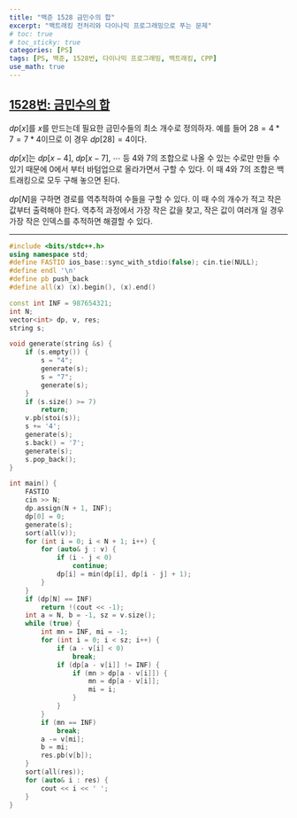 ```yaml
---
title: "백준 1528 금민수의 합"
excerpt: "백트래킹 전처리와 다이나믹 프로그래밍으로 푸는 문제"
# toc: true
# toc_sticky: true
categories: [PS]
tags: [PS, 백준, 1528번, 다이나믹 프로그래밍, 백트래킹, CPP]
use_math: true
---
```


## [1528번: 금민수의 합](https://www.acmicpc.net/problem/1528)
  

$dp[x]$를 $x$를 만드는데 필요한 금민수들의 최소 개수로 정의하자. 예를 들어 $28 = 4 * 7 = 7 * 4$이므로 이 경우 $dp[28] = 4$이다.  

$dp[x]$는 $dp[x - 4]$, $dp[x - 7]$, ⋯ 등 4와 7의 조합으로 나올 수 있는 수로만 만들 수 있기 때문에 0에서 부터 바텀업으로 올라가면서 구할 수 있다. 이 때 4와 7의 조합은 백트래킹으로 모두 구해 놓으면 된다.  

$dp[N]$을 구하면 경로를 역추적하여 수들을 구할 수 있다. 이 때 수의 개수가 적고 작은 값부터 출력해야 한다. 역추적 과정에서 가장 작은 값을 찾고, 작은 값이 여러개 일 경우 가장 작은 인덱스를 추적하면 해결할 수 있다.



---

```cpp
#include <bits/stdc++.h>
using namespace std;
#define FASTIO ios_base::sync_with_stdio(false); cin.tie(NULL);
#define endl '\n'
#define pb push_back
#define all(x) (x).begin(), (x).end()

const int INF = 987654321;
int N;
vector<int> dp, v, res;
string s;

void generate(string &s) {
    if (s.empty()) {
        s = "4";
        generate(s);
        s = "7";
        generate(s);
    }
    if (s.size() >= 7)
        return;
    v.pb(stoi(s));
    s += '4';
    generate(s);
    s.back() = '7';
    generate(s);
    s.pop_back();
}

int main() {
    FASTIO
    cin >> N;
    dp.assign(N + 1, INF);
    dp[0] = 0;
    generate(s);
    sort(all(v));
    for (int i = 0; i < N + 1; i++) {
        for (auto& j : v) {
            if (i - j < 0)
                continue;
            dp[i] = min(dp[i], dp[i - j] + 1);
        }
    }
    if (dp[N] == INF)
        return !(cout << -1);
    int a = N, b = -1, sz = v.size();
    while (true) {
        int mn = INF, mi = -1;
        for (int i = 0; i < sz; i++) {
            if (a - v[i] < 0)
                break;
            if (dp[a - v[i]] != INF) {
                if (mn > dp[a - v[i]]) {
                    mn = dp[a - v[i]];
                    mi = i;
                }
            }
        }
        if (mn == INF)
            break;
        a -= v[mi];
        b = mi;
        res.pb(v[b]);
    }
    sort(all(res));
    for (auto& i : res) {
        cout << i << ' ';
    }
}
```

<br>
<br>